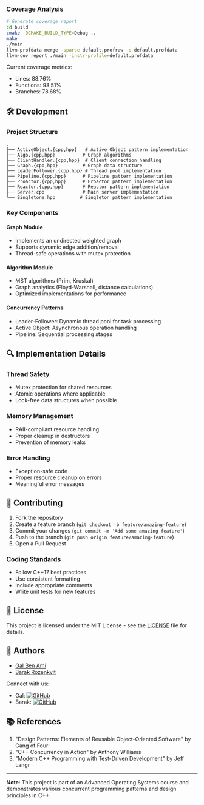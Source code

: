 ### Coverage Analysis
```bash
# Generate coverage report
cd build
cmake -DCMAKE_BUILD_TYPE=Debug ..
make
./main
llvm-profdata merge -sparse default.profraw -o default.profdata
llvm-cov report ./main -instr-profile=default.profdata
```

Current coverage metrics:
- Lines: 88.76%
- Functions: 98.51%
- Branches: 78.68%

## 🛠️ Development

### Project Structure
```
.
├── ActiveObject.{cpp,hpp}   # Active Object pattern implementation
├── Algo.{cpp,hpp}          # Graph algorithms
├── ClientHandler.{cpp,hpp}  # Client connection handling
├── Graph.{cpp,hpp}         # Graph data structure
├── LeaderFollower.{cpp,hpp} # Thread pool implementation
├── Pipeline.{cpp,hpp}      # Pipeline pattern implementation
├── Proactor.{cpp,hpp}      # Proactor pattern implementation
├── Reactor.{cpp,hpp}       # Reactor pattern implementation
├── Server.cpp              # Main server implementation
└── Singletone.hpp         # Singleton pattern implementation
```

### Key Components

#### Graph Module
- Implements an undirected weighted graph
- Supports dynamic edge addition/removal
- Thread-safe operations with mutex protection

#### Algorithm Module
- MST algorithms (Prim, Kruskal)
- Graph analytics (Floyd-Warshall, distance calculations)
- Optimized implementations for performance

#### Concurrency Patterns
- Leader-Follower: Dynamic thread pool for task processing
- Active Object: Asynchronous operation handling
- Pipeline: Sequential processing stages

## 🔍 Implementation Details

### Thread Safety
- Mutex protection for shared resources
- Atomic operations where applicable
- Lock-free data structures when possible

### Memory Management
- RAII-compliant resource handling
- Proper cleanup in destructors
- Prevention of memory leaks

### Error Handling
- Exception-safe code
- Proper resource cleanup on errors
- Meaningful error messages

## 🤝 Contributing

1. Fork the repository
2. Create a feature branch (`git checkout -b feature/amazing-feature`)
3. Commit your changes (`git commit -m 'Add some amazing feature'`)
4. Push to the branch (`git push origin feature/amazing-feature`)
5. Open a Pull Request

### Coding Standards
- Follow C++17 best practices
- Use consistent formatting
- Include appropriate comments
- Write unit tests for new features

## 📄 License

This project is licensed under the MIT License - see the [LICENSE](LICENSE) file for details.

## 👥 Authors

- [Gal Ben Ami](https://github.com/benami171) 
- [Barak Rozenkvit](https://github.com/barakrozenkvit) 

Connect with us:
- Gal: [![GitHub](https://img.shields.io/github/followers/benami171?label=follow&style=social)](https://github.com/benami171)
- Barak: [![GitHub](https://img.shields.io/github/followers/barakrozenkvit?label=follow&style=social)](https://github.com/barakrozenkvit)

## 📚 References

1. "Design Patterns: Elements of Reusable Object-Oriented Software" by Gang of Four
2. "C++ Concurrency in Action" by Anthony Williams
3. "Modern C++ Programming with Test-Driven Development" by Jeff Langr

---

**Note**: This project is part of an Advanced Operating Systems course and demonstrates various concurrent programming patterns and design principles in C++.